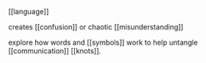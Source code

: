 [[language]] 

creates [[confusion]] or chaotic [[misunderstanding]]

explore how words and [[symbols]] work to help untangle [[communication]] [[knots]].